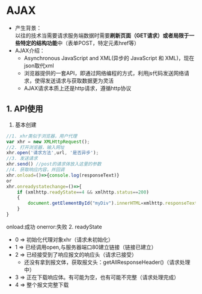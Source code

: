 # AJAX  
+ 产生背景：  
以往的技术当需要请求服务端数据时需要**刷新页面（GET请求）**或者**局限于一些特定的结构功能**中（表单POST，特定元素href等）  
+ AJAX介绍：  
  + Asynchronous JavaScript and XML(异步的 JavaScript 和 XML)，现在json取代xml  
  + 浏览器提供的一套API，即通过网络编程的方式，利用js代码发送网络请求，使得发送请求与获取数据更为灵活  
  + AJAX请求本质上还是http请求，遵循http协议  
 
## 1. API使用
1. 基本创建  
```javascript
//1. xhr类似于浏览器，用户代理
var xhr = new XMLHttpRequest();
//2. 打开浏览器，输入网址
xhr.open('请求方法',url, '是否异步'); 
//3. 发送请求
xhr.send() //post的请求体放入这里的参数
//4. 获取响应内容，并回调
xhr.onload=()=>{console.log(responseText)}
or
xhr.onreadystatechange=()=>{
    if (xmlhttp.readyState==4 && xmlhttp.status==200)
    {
        document.getElementById("myDiv").innerHTML=xmlhttp.responseText;
    }
}
```  
onload:成功
onerror:失败
2. readyState  
   + 0 => 初始化代理对象xhr（请求未初始化）  
   + 1 => 已经调用open,与服务器端口80建立链接（链接已建立）  
   + 2 => 已经接受到了响应报文的响应头（请求已接受）  
      + 还没有拿到报文体，获取报文头：getAllResponseHeader()（请求处理中） 
   + 3 => 正在下载响应体。有可能为空，也有可能不完整（请求处理完成）  
   + 4 => 整个报文完整下载 